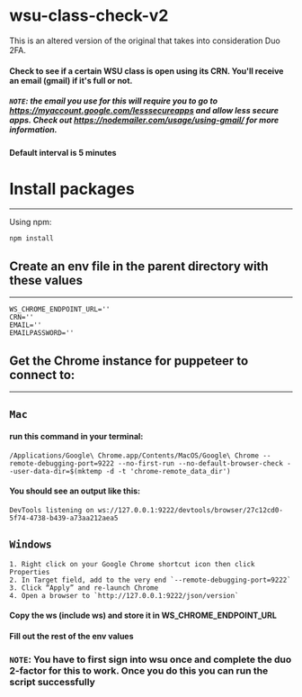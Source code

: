 # wsu-class-check-v2
This is an altered version of the original that takes into consideration Duo 2FA.

#### Check to see if a certain WSU class is open using its CRN. You'll receive an email (gmail) if it's full or not.
##### `NOTE`: the email you use for this will require you to go to https://myaccount.google.com/lesssecureapps and allow less secure apps. Check out https://nodemailer.com/usage/using-gmail/ for more information.
#### Default interval is 5 minutes

# Install packages
---
Using npm:
```
npm install
```

## Create an env file in the parent directory with these values
---
    WS_CHROME_ENDPOINT_URL=''
    CRN=''
    EMAIL=''
    EMAILPASSWORD=''
## Get the Chrome instance for puppeteer to connect to:
---
## `Mac`
#### run this command in your terminal:
```
/Applications/Google\ Chrome.app/Contents/MacOS/Google\ Chrome --remote-debugging-port=9222 --no-first-run --no-default-browser-check --user-data-dir=$(mktemp -d -t 'chrome-remote_data_dir')
```
#### You should see an output like this:
```
DevTools listening on ws://127.0.0.1:9222/devtools/browser/27c12cd0-5f74-4738-b439-a73aa212aea5
```

## `Windows`
    1. Right click on your Google Chrome shortcut icon then click Properties
    2. In Target field, add to the very end `--remote-debugging-port=9222`
    3. Click “Apply” and re-launch Chrome
    4. Open a browser to `http://127.0.0.1:9222/json/version`
    
#### Copy the ws (include ws) and store it in WS_CHROME_ENDPOINT_URL
#### Fill out the rest of the env values

### `NOTE`: You have to first sign into wsu once and complete the duo 2-factor for this to work. Once you do this you can run the script successfully
